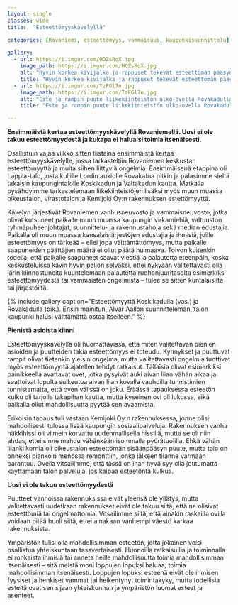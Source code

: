 ```yaml
---
layout: single
classes: wide
title:  "Esteettömyyskävelyllä"

categories: [Rovaniemi, esteettömyys, vammaisuus, kaupunkisuunnittelu]

gallery:
  - url: https://i.imgur.com/HOZsRoX.jpg
    image_path: https://i.imgur.com/HOZsRoX.jpg
    alt: "Hyvin korkea kivijalka ja rappuset tekevät esteettömän pääsyn mahdottomaksi liikekiinteistöön Koskikadulla."
    title: "Hyvin korkea kivijalka ja rappuset tekevät esteettömän pääsyn mahdottomaksi Koskikadulla."
  - url: https://i.imgur.com/TzFGl7n.jpg
    image_path: https://i.imgur.com/TzFGl7n.jpg
    alt: "Este ja rampin puute liikekiinteistön ulko-ovella Rovakadulla."
    title: "Este ja rampin puute liikekiinteistön ulko-ovella Rovakadulla."

---
```


**Ensimmäistä kertaa esteettömyyskävelyllä Rovaniemellä. Uusi ei ole takuu esteettömyydestä ja kukapa ei haluaisi toimia itsenäisesti.**

Osallistuin vajaa viikko sitten tiistaina ensimmäistä kertaa esteettömyyskävelylle, jossa tarkasteltiin Rovaniemen keskustan esteettömyyttä ja muita siihen liittyviä ongelmia.
Ensimmäisenä etappina oli Lappia-talo, josta kuljille Lordin aukiolle Rovakatua pitkin ja palasimme sieltä takaisin kaupungintalolle Koskikadun ja Valtakadun kautta.
Matkalla pysähdyimme tarkastelemaan liikekiinteistöjen lisäksi myös muun muassa oikeustalon, virastotalon ja Kemijoki Oy:n rakennuksen estettömyyttä.

Kävelyn järjestivät Rovaniemen vanhusneuvosto ja vammaisneuvosto, jotka olivat kutsuneet paikalle muun muassa kaupungin virkamiehiä, valtuuston ryhmäpuheenjohtajat, suunnittelu- ja rakennustahoja sekä
median edustajia. Paikalla oli muun muassa kansalaisjärjestöjen edustajia ja ihmisiä, joille esteettömyys on tärkeää – ellei jopa välttämättömyys, mutta paikalle saapuneiden päättäjien määrä ei ollut päätä huimaava. Toivon kuitenkin todella, että paikalle saapuneet saavat viestiä ja palautetta eteenpäin, koska keskusteluissa kävin hyvin paljon selväksi, ettei nykyään valitettavasti olla järin kiinnostuneita kuuntelemaan palautetta ruohonjuuritasolta esimerkiksi esteettömyydestä tai vammaisten ongelmista – tulee se sitten kuntalaisilta tai järjestöiltä.

{% include gallery caption="Esteettömyyttä Koskikadulla (vas.) ja Rovakadulla (oik.). Ensin mainitun, Alvar Aallon suunnitteleman, talon kaupunki halusi välttämättä ostaa itselleen." %}

**Pienistä asioista kiinni**

Esteettömyyskävelyllä oli huomattavissa, että miten valitettavan pienien asioiden ja puutteiden takia esteettömyys ei toteudu. Kynnykset ja puuttuvat rampit olivat tietenkin yleisin ongelma, mutta valitettavasti ongelmia tuottivat myös esteettömyyttä ajatellen tehdyt ratkaisut. Tällaisia olivat esimerkiksi painikkeella avattavat ovet, jotka pysyivät auki aivan liian vähän aikaa ja saattoivat lopulta sulkeutua aivan liian kovalla vauhdilla tunnistimien tunnistamatta, että oven välissä on joku. Eräässä tapauksessa esteetön kulku oli tarjolla takapihan kautta, mutta kyseinen ovi oli lukossa, eikä paikalla ollut mahdollisuutta pyytää sen avaamista.

Erikoisin tapaus tuli vastaan Kemijoki Oy:n rakennuksessa, jonne olisi mahdollisesti tulossa lisää kaupungin sosiaalipalveluja. Rakennuksen vanha häkkihissi oli viimein korvattu uudenmallisella hissillä, mutta se oli niin ahdas, ettei sinne mahdu vähänkään isommalla pyörätuolilla. Ehkä vähän liianki kornia oli oikeustalon esteettömän sisäänpääsyn puute, mutta talo on onneksi piankoin menossa remonttiin, jonka jälkeen tilanne varmaan parantuu. Ovella vitsailimme, että tässä on ihan hyvä syy olla joutumatta käyttämään talon palveluja, jos kaipaa esteetöntä kulkua.

**Uusi ei ole takuu esteettömyydestä**

Puutteet vanhoissa rakennuksissa eivät yleensä ole yllätys, mutta valitettavasti uudetkaan rakennukset eivät ole takuu siitä, että ne olisivat esteettömiä tai ongelmattomia. Vitsailimme siitä, että ainakin raskailla ovilla voidaan pitää huoli siitä, ettei ainakaan vanhempi väestö karkaa rakennuksista.

Ympäristön tulisi olla mahdollisimman esteetön, jotta jokainen voisi osallistua yhteiskuntaan tasavertaisesti. Huonoilla ratkaisuilla ja toiminnalla ei rohkaista ihmisiä tai anneta heille mahdollisuutta toimia mahdollisimman itsenäisesti – sitä meistä moni loppujen lopuksi haluaa; toimia mahdollisimman itsenäisesti. Loppujen lopuksi esteenä eivät ole ihmisen fyysiset ja henkiset vammat tai heikentynyt toimintakyky, mutta todellisia esteitä ovat sen sijaan yhteiskunnan ja ympäristön luomat esteet ja asenteet.

